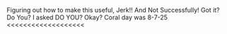 Figuring out how to make this useful, Jerk!! And Not Successfully! Got it? Do You? I asked DO YOU? Okay? Coral day was 8-7-25 <<<<<<<<<<<<<<<<<<<
